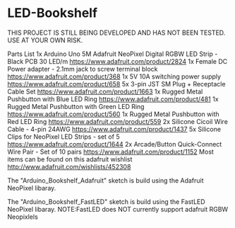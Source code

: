 # LED-Bookshelf
THIS PROJECT IS STILL BEING DEVELOPED AND HAS NOT BEEN TESTED. USE AT YOUR OWN RISK.

Parts List
 1x Arduino Uno
 5M Adafruit NeoPixel Digital RGBW LED Strip - Black PCB 30 LED/m https://www.adafruit.com/product/2824
 1x Female DC Power adapter - 2.1mm jack to screw terminal block https://www.adafruit.com/product/368
 1x 5V 10A switching power supply https://www.adafruit.com/product/658
 5x 3-pin JST SM Plug + Receptacle Cable Set https://www.adafruit.com/product/1663
 1x Rugged Metal Pushbutton with Blue LED Ring https://www.adafruit.com/product/481
 1x Rugged Metal Pushbutton with Green LED Ring https://www.adafruit.com/product/560
 1x Rugged Metal Pushbutton with Red LED Ring https://www.adafruit.com/product/559
 2x Silicone Cicoil Wire Cable - 4-pin 24AWG https://www.adafruit.com/product/1437
 5x Silicone Clips for NeoPixel LED Strips - set of 5 https://www.adafruit.com/product/1644
 2x Arcade/Button Quick-Connect Wire Pair - Set of 10 pairs https://www.adafruit.com/product/1152
 Most items can be found on this adafruit wishlist http://www.adafruit.com/wishlists/452308

The "Arduino_Bookshelf_Adafruit" sketch is build using the Adafruit NeoPixel libaray.

The "Arduino_Bookshelf_FastLED" sketch is build using the FastLED NeoPixel libaray.
  NOTE:FastLED does NOT currently support adafruit RGBW Neopixlels
